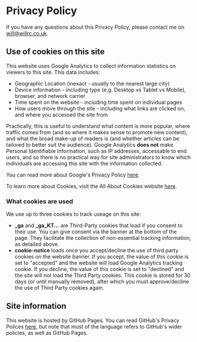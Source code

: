 # Privacy Policy
If you have any questions about this Privacy Policy, please contact me on [will@willrc.co.uk](mailto:will@willrc.co.uk?subject=Privacy).

## Use of cookies on this site
This website uses Google Analytics to collect information statistics on viewers to this site. This data includes:

* Geographic Location (inexact - usually to the nearest large city)
* Device information - including type (e.g. Desktop vs Tablet vs Mobile), browser, and network carrier
* Time spent on the website - including time spent on individual pages
* How users move through the site - including what links are clicked on, and where you accessed the site from

Practically, this is useful to understand what content is more popular, where traffic comes from (and so where it makes sense to promote new content), and what the broad make-up of readers is (and whether articles can be tailored to better suit the audience). Google Analytics **does not** make Personal Identifiable Information, such as IP addresses, accessable to end users, and so there is no practical way for site administrators to know which individuals are accessing this site with the information collected.

You can read more about Google's Privacy Policy [here](https://policies.google.com/privacy).

To learn more about Cookies, visit the All About Cookies website [here](http://allaboutcookies.org/).

### What cookies are used
We use up to three cookies to track useage on this site:

* **_ga** and **_ga_KT...** are Third-Party cookies that load if you consent to their use. You can give consent via the banner at the bottom of the page. They facilitate the collection of non-essential tracking information, as detailed above.
* **cookie-notice** loads once you accept/decline the use of third party cookies on the website banner. If you accept, the value of this cookie is set to "accepted" and the website will load Google Analytics tracking cookie. If you decline, the value of this cookie is set to "declined" and the site will not load the Third Party cookies. This cookie is stored for 30 days (or until manually removed), after which you must approve/decline the use of Third Party cookies again.

## Site information
This website is hosted by GitHub Pages. You can read GitHub's Privacy Polices [here](https://docs.github.com/en/site-policy/privacy-policies/github-privacy-statement), but note that most of the language refers to GitHub's wider policies, as well as GitHub Pages.